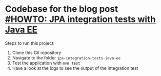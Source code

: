 # Codebase for the blog post [#HOWTO: JPA integration tests with Java EE](https://rieckpil.de/howto-jpa-integration-tests-with-java-ee/)

Steps to run this project:

1. Clone this Git repository
2. Navigate to the folder `jpa-integration-tests-java-ee`
3. Test the application with `mvn test`
4. Have a look at the logs to see the output of the integration test
